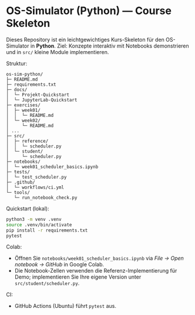 # OS-Simulator (Python) — Course Skeleton

Dieses Repository ist ein leichtgewichtiges Kurs-Skeleton für den OS-Simulator in **Python**.
Ziel: Konzepte interaktiv mit Notebooks demonstrieren und in `src/` kleine Module implementieren.

Struktur:
```
os-sim-python/
├─ README.md
├─ requirements.txt
├─ docs/
│  └─ Projekt-Quickstart
│  └─ JupyterLab-Quickstart
├─ exercises/
│  ├─ week01/
│  │  └─ README.md
│  └─ week02/
│     └─ README.md
│ ...
├─ src/
│  ├─ reference/
│  │  └─ scheduler.py
│  └─ student/
│     └─ scheduler.py
├─ notebooks/
│  └─ week01_scheduler_basics.ipynb
├─ tests/
│  └─ test_scheduler.py
├─ .github/
│  └─ workflows/ci.yml
└─ tools/
   └─ run_notebook_check.py
```

Quickstart (lokal):
```bash
python3 -m venv .venv
source .venv/bin/activate
pip install -r requirements.txt
pytest
```

Colab:
- Öffnen Sie `notebooks/week01_scheduler_basics.ipynb` via *File → Open notebook → GitHub* in Google Colab.
- Die Notebook-Zellen verwenden die Referenz-Implementierung für Demo; implementieren Sie Ihre eigene Version unter `src/student/scheduler.py`.

CI:
- GitHub Actions (Ubuntu) führt `pytest` aus.

